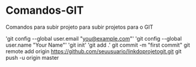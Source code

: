 # Comandos-GIT
Comandos para subir projeto para subir projetos para o GIT

'git config --global user.email "you@example.com"'
'git config --global user.name "Your Name"'
'git init'
'git add .'
git commit -m "first commit"
git remote add origin https://github.com/seuusuario/linkdoprojetogit.git
git push -u origin master
